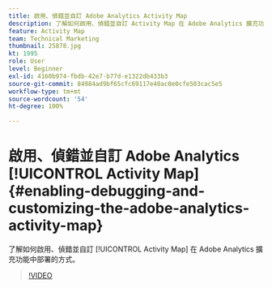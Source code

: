 ```yaml
---
title: 啟用、偵錯並自訂 Adobe Analytics Activity Map
description: 了解如何啟用、偵錯並自訂 Activity Map 在 Adobe Analytics 擴充功能中部署的方式。
feature: Activity Map
team: Technical Marketing
thumbnail: 25878.jpg
kt: 1995
role: User
level: Beginner
exl-id: 4160b974-fbdb-42e7-b77d-e1322db433b3
source-git-commit: 84984ad9bf65cfc69117e40ac0e0cfe503cac5e5
workflow-type: tm+mt
source-wordcount: '54'
ht-degree: 100%

---
```


# 啟用、偵錯並自訂 Adobe Analytics [!UICONTROL Activity Map] {#enabling-debugging-and-customizing-the-adobe-analytics-activity-map}

了解如何啟用、偵錯並自訂 [!UICONTROL Activity Map] 在 Adobe Analytics 擴充功能中部署的方式。

>[!VIDEO](https://video.tv.adobe.com/v/25878?quality=12&learn=on)
